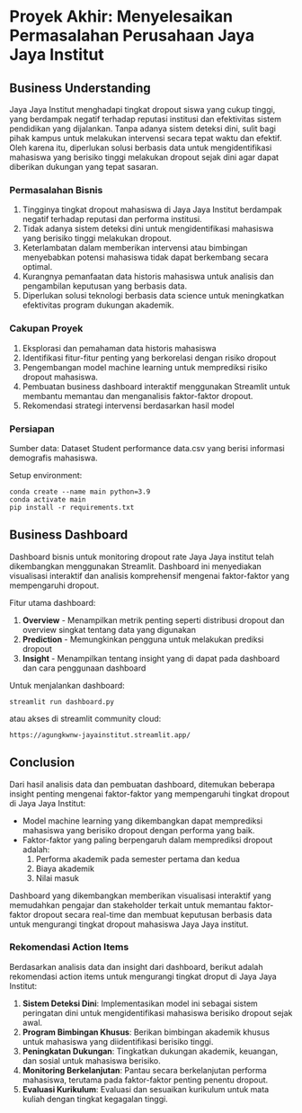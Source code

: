 # Proyek Akhir: Menyelesaikan Permasalahan Perusahaan Jaya Jaya Institut

## Business Understanding

Jaya Jaya Institut menghadapi tingkat dropout siswa yang cukup tinggi, yang berdampak negatif terhadap reputasi institusi dan efektivitas sistem pendidikan yang dijalankan. Tanpa adanya sistem deteksi dini, sulit bagi pihak kampus untuk melakukan intervensi secara tepat waktu dan efektif. Oleh karena itu, diperlukan solusi berbasis data untuk mengidentifikasi mahasiswa yang berisiko tinggi melakukan dropout sejak dini agar dapat diberikan dukungan yang tepat sasaran.

### Permasalahan Bisnis

1. Tingginya tingkat dropout mahasiswa di Jaya Jaya Institut berdampak negatif terhadap reputasi dan performa institusi.
2. Tidak adanya sistem deteksi dini untuk mengidentifikasi mahasiswa yang berisiko tinggi melakukan dropout.
3. Keterlambatan dalam memberikan intervensi atau bimbingan menyebabkan potensi mahasiswa tidak dapat berkembang secara optimal.
4. Kurangnya pemanfaatan data historis mahasiswa untuk analisis dan pengambilan keputusan yang berbasis data.
5. Diperlukan solusi teknologi berbasis data science untuk meningkatkan efektivitas program dukungan akademik.

### Cakupan Proyek

1. Eksplorasi dan pemahaman data historis mahasiswa
2. Identifikasi fitur-fitur penting yang berkorelasi dengan risiko dropout
2. Pengembangan model machine learning untuk memprediksi risiko dropout mahasiswa.
3. Pembuatan business dashboard interaktif menggunakan Streamlit untuk membantu memantau dan menganalisis faktor-faktor dropout.
4. Rekomendasi strategi intervensi berdasarkan hasil model

### Persiapan

Sumber data: Dataset Student performance data.csv yang berisi informasi demografis mahasiswa.

Setup environment:

```
conda create --name main python=3.9
conda activate main
pip install -r requirements.txt
```

## Business Dashboard

Dashboard bisnis untuk monitoring dropout rate Jaya Jaya institut telah dikembangkan menggunakan Streamlit. Dashboard ini menyediakan visualisasi interaktif dan analisis komprehensif mengenai faktor-faktor yang mempengaruhi dropout.

Fitur utama dashboard:

1. **Overview** - Menampilkan metrik penting seperti distribusi dropout dan overview singkat tentang data yang digunakan
2. **Prediction** - Memungkinkan pengguna untuk melakukan prediksi dropout
3. **Insight** - Menampilkan tentang insight yang di dapat pada dashboard dan cara penggunaan dashboard

Untuk menjalankan dashboard:
```
streamlit run dashboard.py
```
atau akses di streamlit community cloud:
```
https://agungkwnw-jayainstitut.streamlit.app/
```

## Conclusion

Dari hasil analisis data dan pembuatan dashboard, ditemukan beberapa insight penting mengenai faktor-faktor yang mempengaruhi tingkat dropout di Jaya Jaya Institut:
- Model machine learning yang dikembangkan dapat memprediksi mahasiswa yang berisiko dropout dengan performa yang baik.
- Faktor-faktor yang paling berpengaruh dalam memprediksi dropout adalah:
    1. Performa akademik pada semester pertama dan kedua
    2. Biaya akademik
    3. Nilai masuk

Dashboard yang dikembangkan memberikan visualisasi interaktif yang memudahkan pengajar dan stakeholder terkait untuk memantau faktor-faktor dropout secara real-time dan membuat keputusan berbasis data untuk mengurangi tingkat dropout mahasiswa Jaya Jaya institut.

### Rekomendasi Action Items

Berdasarkan analisis data dan insight dari dashboard, berikut adalah rekomendasi action items untuk mengurangi tingkat droput di Jaya Jaya Institut:
1. **Sistem Deteksi Dini**: Implementasikan model ini sebagai sistem peringatan dini untuk mengidentifikasi mahasiswa berisiko dropout sejak awal.
2. **Program Bimbingan Khusus**: Berikan bimbingan akademik khusus untuk mahasiswa yang diidentifikasi berisiko tinggi.
3. **Peningkatan Dukungan**: Tingkatkan dukungan akademik, keuangan, dan sosial untuk mahasiswa berisiko.
4. **Monitoring Berkelanjutan**: Pantau secara berkelanjutan performa mahasiswa, terutama pada faktor-faktor penting penentu dropout.
5. **Evaluasi Kurikulum**: Evaluasi dan sesuaikan kurikulum untuk mata kuliah dengan tingkat kegagalan tinggi.
